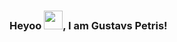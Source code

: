 ### Heyoo  <img src="https://raw.githubusercontent.com/MartinHeinz/MartinHeinz/master/wave.gif" width="30px">, I am Gustavs Petris!
<!--
**GustavsIT/GustavsIT** is a ✨ _special_ ✨ repository because its `README.md` (this file) appears on your GitHub profile.

Here are some ideas to get you started:

- 🔭 I’m currently working on ...
- 🌱 I’m currently learning ...
- 👯 I’m looking to collaborate on ...
- 🤔 I’m looking for help with ...
- 💬 Ask me about ...
- 📫 How to reach me: ...
- 😄 Pronouns: ...
- ⚡ Fun fact: ...
-->

